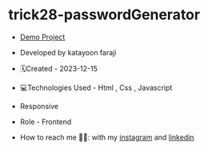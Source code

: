 # trick28-passwordGenerator

- [Demo Project](https://katayoon-faraji-web.github.io/trick27-writing-cleaningtext/)

- Developed by katayoon faraji

- 🗓️Created - 2023-12-15

- 💻Technologies Used - Html , Css , Javascript

- Responsive
  
- Role - Frontend

- How to reach me 👩🏻: with my [instagram](https://instagram.com/katayoon_faraji_web) and [linkedin](https://www.linkedin.com/in/katayoon-faraji-web-3b722b207r)
